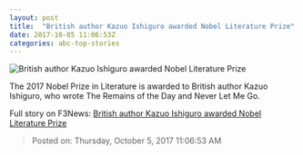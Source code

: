 ```yaml
---
layout: post
title:  "British author Kazuo Ishiguro awarded Nobel Literature Prize"
date: 2017-10-05 11:06:53Z
categories: abc-top-stories
---
```


![British author Kazuo Ishiguro awarded Nobel Literature Prize](http://www.abc.net.au/news/image/9020876-1x1-700x700.jpg)

The 2017 Nobel Prize in Literature is awarded to British author Kazuo Ishiguro, who wrote The Remains of the Day and Never Let Me Go.


Full story on F3News: [British author Kazuo Ishiguro awarded Nobel Literature Prize](http://www.f3nws.com/n/hMEKAF)

> Posted on: Thursday, October 5, 2017 11:06:53 AM
